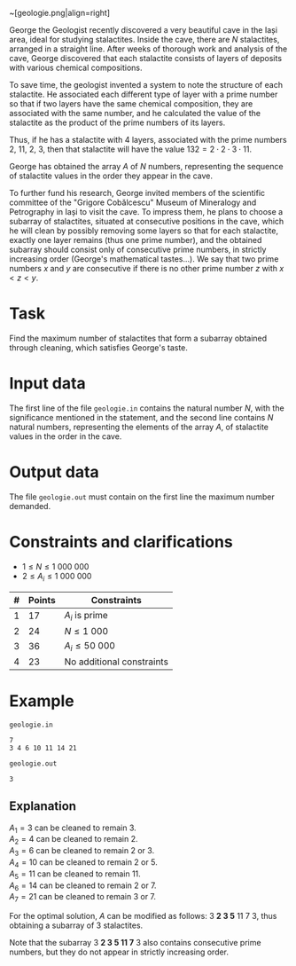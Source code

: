 ~[geologie.png|align=right]

George the Geologist recently discovered a very beautiful cave in the Iași area, ideal for studying stalactites. Inside the cave, there are $N$ stalactites, arranged in a straight line. After weeks of thorough work and analysis of the cave, George discovered that each stalactite consists of layers of deposits with various chemical compositions.

To save time, the geologist invented a system to note the structure of each stalactite. He associated each different type of layer with a prime number so that if two layers have the same chemical composition, they are associated with the same number, and he calculated the value of the stalactite as the product of the prime numbers of its layers.

Thus, if he has a stalactite with $4$ layers, associated with the prime numbers $2$, $11$, $2$, $3$, then that stalactite will have the value $132 = 2 \cdot 2 \cdot 3 \cdot 11$.

George has obtained the array $A$ of $N$ numbers, representing the sequence of stalactite values in the order they appear in the cave.

To further fund his research, George invited members of the scientific committee of the "Grigore Cobălcescu" Museum of Mineralogy and Petrography in Iași to visit the cave. To impress them, he plans to choose a subarray of stalactites, situated at consecutive positions in the cave, which he will clean by possibly removing some layers so that for each stalactite, exactly one layer remains (thus one prime number), and the obtained subarray should consist only of consecutive prime numbers, in strictly increasing order (George's mathematical tastes...). We say that two prime numbers $x$ and $y$ are consecutive if there is no other prime number $z$ with $x < z < y$.

# Task

Find the maximum number of stalactites that form a subarray obtained through cleaning, which satisfies George's taste.

# Input data

The first line of the file `geologie.in` contains the natural number $N$, with the significance mentioned in the statement, and the second line contains $N$ natural numbers, representing the elements of the array $A$, of stalactite values in the order in the cave.

# Output data

The file `geologie.out` must contain on the first line the maximum number demanded.

# Constraints and clarifications

* $1 \leq N \leq 1 \ 000 \ 000$
* $2 \leq A_i \leq 1 \ 000 \ 000$

|#|Points|Constraints|
|-|-|-----------|
|1|17|$A_i$ is prime|
|2|24|$N \leq 1 \ 000$|
|3|36|$A_i \leq 50 \ 000$|
|4|23|No additional constraints|

# Example

`geologie.in`
```
7
3 4 6 10 11 14 21
```

`geologie.out`
```
3
```

## Explanation

$A_1 = 3$ can be cleaned to remain $3$.  
$A_2 = 4$ can be cleaned to remain $2$.  
$A_3 = 6$ can be cleaned to remain $2$ or $3$.  
$A_4 = 10$ can be cleaned to remain $2$ or $5$.  
$A_5 = 11$ can be cleaned to remain $11$.  
$A_6 = 14$ can be cleaned to remain $2$ or $7$.  
$A_7 = 21$ can be cleaned to remain $3$ or $7$.  

For the optimal solution, $A$ can be modified as follows: $3 \ \textbf{2 3 5} \ 11 \ 7 \ 3$, thus obtaining a subarray of $3$ stalactites.

Note that the subarray $3 \ \textbf{2 3 5 11 7} \ 3$ also contains consecutive prime numbers, but they do not appear in strictly increasing order.